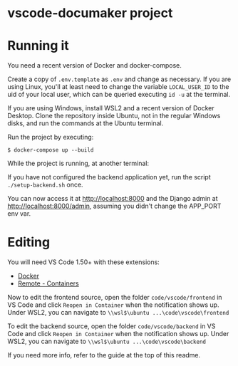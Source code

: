 # vscode-documaker project

# Running it

You need a recent version of Docker and docker-compose.

Create a copy of `.env.template` as `.env` and change as
necessary. If you are using Linux, you'll at least need to
change the variable `LOCAL_USER_ID` to the uid of your local
user, which can be queried executing `id -u` at the terminal.

If you are using Windows, install WSL2 and a recent version
of Docker Desktop. Clone the repository inside Ubuntu, not
in the regular Windows disks, and run the commands at the
Ubuntu terminal.

Run the project by executing:

    $ docker-compose up --build

While the project is running, at another terminal:

If you have not configured the backend application yet, run
the script `./setup-backend.sh` once.

You can now access it at <http://localhost:8000> and the
Django admin at <http://localhost:8000/admin>, assuming you
didn't change the APP_PORT env var.


# Editing

You will need VS Code 1.50+ with these extensions:

- [Docker](https://marketplace.visualstudio.com/items?itemName=ms-azuretools.vscode-docker)
- [Remote - Containers](https://marketplace.visualstudio.com/items?itemName=ms-vscode-remote.remote-containers)

Now to edit the frontend source, open the folder `code/vscode/frontend`
in VS Code and click `Reopen in Container` when the notification
shows up. Under WSL2, you can navigate to `\\wsl$\ubuntu ...\code\vscode\frontend`

To edit the backend source, open the folder `code/vscode/backend`
in VS Code and click `Reopen in Container` when the notification
shows up. Under WSL2, you can navigate to `\\wsl$\ubuntu ...\code\vscode\backend`

If you need more info, refer to the guide at the top of this
readme.
